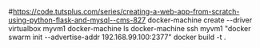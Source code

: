 #https://code.tutsplus.com/series/creating-a-web-app-from-scratch-using-python-flask-and-mysql--cms-827
docker-machine create --driver virtualbox myvm1
docker-machine ls
docker-machine ssh myvm1 "docker swarm init --advertise-addr 192.168.99.100:2377"
docker build -t  .
